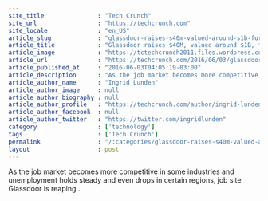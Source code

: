 ```yaml
---
site_title               : "Tech Crunch"
site_url                 : "https://techcrunch.com"
site_locale              : "en_US"
article_slug             : "glassdoor-raises-s40m-valued-around-s1b-for-a-job-search-platform-with-peer-reviews"
article_title            : "Glassdoor raises $40M, valued around $1B, for a job search platform with peer reviews"
article_image            : "https://tctechcrunch2011.files.wordpress.com/2015/05/glassdoor-thumbnail.jpg?w=764&h=400&crop=1"
article_url              : "https://techcrunch.com/2016/06/03/glassdoor-raises-40m-valued-around-1b-to-bring-more-transparency-to-the-job-market/"
article_published_at     : "2016-06-03T04:05:19-03:00"
article_description      : "As the job market becomes more competitive in some industries and unemployment holds steady and even drops in certain regions, job site Glassdoor is reaping..."
article_author_name      : "Ingrid Lunden"
article_author_image     : null
article_author_biography : null
article_author_profile   : "https://techcrunch.com/author/ingrid-lunden/"
article_author_facebook  : null
article_author_twitter   : "https://twitter.com/ingridlunden"
category                 : ['technology']
tags                     : ['Tech Crunch']
permalink                : "/:categories/glassdoor-raises-s40m-valued-around-s1b-for-a-job-search-platform-with-peer-reviews/"
layout                   : post
---
```


As the job market becomes more competitive in some industries and unemployment holds steady and even drops in certain regions, job site Glassdoor is reaping...
